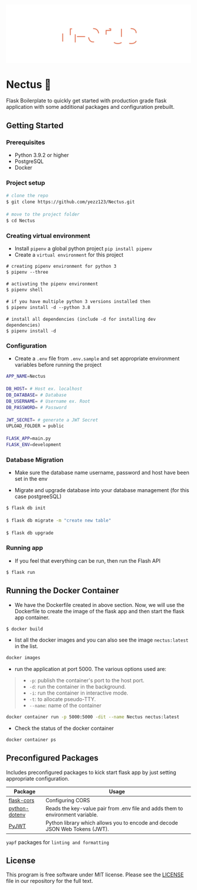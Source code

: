 ![NECTUS](.vscode/header.svg)

# Nectus :rocket:

Flask Boilerplate to quickly get started with production grade flask application with some additional packages and configuration prebuilt.

## Getting Started

### Prerequisites

-   Python 3.9.2 or higher
-   PostgreSQL
-   Docker

### Project setup

```sh
# clone the repo
$ git clone https://github.com/yezz123/Nectus.git

# move to the project folder
$ cd Nectus
```

### Creating virtual environment

-   Install `pipenv` a global python project `pip install pipenv`
-   Create a `virtual environment` for this project

```shell
# creating pipenv environment for python 3
$ pipenv --three

# activating the pipenv environment
$ pipenv shell

# if you have multiple python 3 versions installed then
$ pipenv install -d --python 3.8

# install all dependencies (include -d for installing dev dependencies)
$ pipenv install -d
```

### Configuration

-   Create a `.env` file from `.env.sample` and set appropriate environment variables before running the project

```sh
APP_NAME=Nectus

DB_HOST= # Host ex. localhost
DB_DATABASE= # Database
DB_USERNAME= # Username ex. Root
DB_PASSWORD= # Password

JWT_SECRET= # generate a JWT Secret
UPLOAD_FOLDER = public

FLASK_APP=main.py
FLASK_ENV=development
```

### Database Migration

-   Make sure the database name username, password and host have been set in the env

-   Migrate and upgrade database into your database management (for this case postgreeSQL)

```sh
$ flask db init

$ flask db migrate -m "create new table"

$ flask db upgrade
```

### Running app

-   If you feel that everything can be run, then run the Flash API

```sh
$ flask run
```

## Running the Docker Container

-   We have the Dockerfile created in above section. Now, we will use the Dockerfile to create the image of the flask app and then start the flask app container.

```sh
$ docker build
```

-   list all the docker images and you can also see the image `nectus:latest` in the list.

```sh
docker images
```

-   run the application at port 5000. The various options used are:

> -   `-p`: publish the container's port to the host port.
> -   `-d`: run the container in the background.
> -   `-i`: run the container in interactive mode.
> -   `-t`: to allocate pseudo-TTY.
> -   `--name`: name of the container

```sh
docker container run -p 5000:5000 -dit --name Nectus nectus:latest
```

-   Check the status of the docker container

```sh
docker container ps
```

## Preconfigured Packages

Includes preconfigured packages to kick start flask app by just setting appropriate configuration.

| Package                                                  | Usage                                                                          |
| -------------------------------------------------------- | ------------------------------------------------------------------------------ |
| [flask-cors](https://flask-cors.readthedocs.io/)         | Configuring CORS                                                               |
| [python-dotenv](https://pypi.org/project/python-dotenv/) | Reads the key-value pair from .env file and adds them to environment variable. |
| [PyJWT](https://pyjwt.readthedocs.io/en/stable/)         | Python library which allows you to encode and decode JSON Web Tokens (JWT).    |

`yapf` packages for `linting and formatting`

## License

This program is free software under MIT license. Please see the [LICENSE](LICENSE) file in our repository for the full text.
